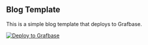 ## Blog Template

This is a simple blog template that deploys to Grafbase.

[![Deploy to Grafbase](https://grafbase.com/images/deploy.svg)](https://grafbase.com/new/configure?template=Blog&source=https%3A%2F%2Fgithub.com%2Fgrafbase%2Fgrafbase%2Ftree%2Fmain%2Ftemplates%2Fblog)
